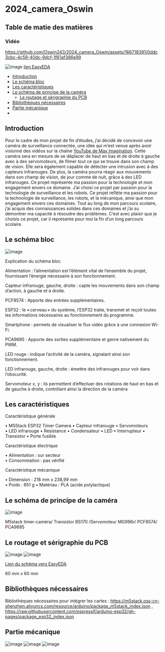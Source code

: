 
# 2024_camera_Oswin

## Table de matie des matières
### Vidéo 

https://github.com/Oswin243/2024_camera_Oswin/assets/166718391/0ddc3cbc-4c59-40dc-9dcf-1f61af386e99




![image](https://github.com/Oswin243/2024_camera_Oswin/assets/166718391/ee703e5f-3518-406a-b32f-7055061311c4) [lien EasyEDA](https://oshwlab.com/oswin03/sch-ma-cam-ra) 

- [Introduction](#Introduction)
- [Le schéma bloc](#Le-schéma-bloc) 
- [Les caractéristiques](#Les-caractéristiques)
- [Le schéma de principe de la caméra](#Le-schéma-de-principe-de-la-caméra)
  - [Le routage et sérigraphie du PCB](#Le-routage-et-sérigraphie-du-PCB)
- [Bibliothèques nécessaires](#Bibliothèques-nécessaires)  
- [Partie mécanique](#Partie-mécanique)
- 



## Introduction

Pour le cadre de mon projet de fin d’études, j’ai décidé de concevoir une caméra de surveillance connectée, une idée qui m’est venue après avoir visionné des vidéos sur la chaîne [YouTube de Max Imagination](https://www.youtube.com/watch?v=Ul0h5Maeoeg&t=4s). Cette caméra sera en mesure de se déplacer de haut en bas et de droite à gauche avec à des servomoteurs, de filmer tout ce qui se trouve dans son champ de vision. Elle sera également capable de détecter une intrusion avec à des capteurs infrarouges. De plus, la caméra pourra réagir aux mouvements dans son champ de vision, de jour comme de nuit, grâce à des LED infrarouges.
Ce projet représente ma passion pour la technologie et mon engagement envers ce domaine. 
J’ai choisi ce projet par passion pour la technologie de surveillance et les robots.
Ce projet reflète ma passion pour la technologie de surveillance, les robots, et la mécanique, ainsi que mon engagement envers ces domaines. Tout au long de mon parcours scolaire, j’ai acquis des connaissances solides dans ces domaines et j’ai su démontrer ma capacité à résoudre des problèmes.
C’est avec plaisir que je choisis ce projet, car il représente pour moi la fin d’un long parcours scolaire.


## Le schéma bloc

![image](https://github.com/Oswin243/2024_camera_Oswin/assets/166718391/252e9367-89a1-4cfe-adb6-858941e33dae)


Explication du schéma bloc 

Alimentation : l’alimentation est l’élément vital de l’ensemble du projet, fournissant l’énergie nécessaire à son fonctionnement.

Capteur infrarouge, gauche, droite : capte les mouvements dans son champ d’action, à gauche et à droite.

PCF8574 : Apporte des entrées supplémentaires. 

ESP32 : le « cerveau » du système, l’ESP32 traite, transmet et reçoit toutes les informations nécessaires au fonctionnement du programme.

Smartphone : permets de visualiser le flux vidéo grâce à une connexion Wi-Fi.

PCA9685 : Apporte des sorties supplémentaire et genre nativement du PWM.

LED rouge : indique l’activité de la caméra, signalant ainsi son fonctionnement.

LED infrarouge, gauche, droite : émettre des infrarouges pour voir dans l’obscurité.

Servomoteur x, y : ils permettent d’effectuer des rotations de haut en bas et de gauche à droite, contrôlant ainsi la direction de la caméra

## Les caractéristiques

Caractéristique générale   

•	M5Stack ESP32 Timer Camera 
•	Capteur infrarouge
•	Servomoteurs   
•	LED infrarouge 
•	Resistance 
•	Condensateur 
•	LED 
•	Interrupteur 
•	Transistor
•	Porte fusible   
  
Caractéristique électrique

•	Alimentation : sur secteur  
•	Consommation : pas vérifié  
 
Caractéristique mécanique 

•	Dimension : 218 mm x  238,99 mm  
•	Poids : 851 g 
•	Matériau : PLA (acide polylactique) 


## Le schéma de principe de la caméra

![image](https://github.com/Oswin243/2024_camera_Oswin/assets/166718391/22fe538d-27cd-4880-be23-c74240a38d34)

M5stack timer-caméra/ Transistor BS170 /Servomoteur MG996r/ PCF8574/ PCA9685


## Le routage et sérigraphie du PCB

![image](https://github.com/Oswin243/2024_camera_Oswin/assets/166718391/7ec2256c-1516-42ba-8925-051054e7fa40)   ![image](https://github.com/Oswin243/2024_camera_Oswin/assets/166718391/172b47bf-f02c-4a56-b8aa-73f446364606)

[Lien du schéma vers EasyEDA](https://oshwlab.com/oswin03/sch-ma-cam-ra) 

60 mm x 60 mm

## Bibliothèques nécessaires 

Bibliothèques nécessaires pour intégrer les cartes : 
https://m5stack.oss-cn-shenzhen.aliyuncs.com/resource/arduino/package_m5stack_index.json ,   https://raw.githubusercontent.com/espressif/arduino-esp32/gh-pages/package_esp32_index.json 

## Partie mécanique

![image](https://github.com/Oswin243/2024_camera_Oswin/assets/166718391/6ecee9cc-4031-4a01-9e86-9090dd8af188)
![image](https://github.com/Oswin243/2024_camera_Oswin/assets/166718391/1d2abec6-7861-4c47-b956-27963fa86319)
![image](https://github.com/Oswin243/2024_camera_Oswin/assets/166718391/fec9397c-c882-4702-96ce-81da2da3684b)










